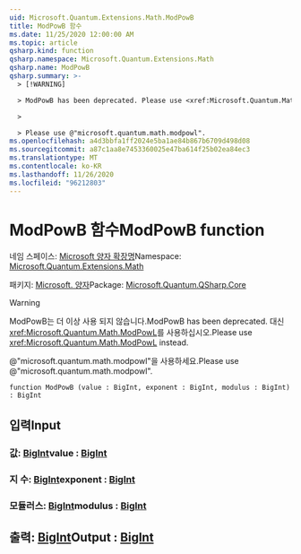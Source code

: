 ```yaml
---
uid: Microsoft.Quantum.Extensions.Math.ModPowB
title: ModPowB 함수
ms.date: 11/25/2020 12:00:00 AM
ms.topic: article
qsharp.kind: function
qsharp.namespace: Microsoft.Quantum.Extensions.Math
qsharp.name: ModPowB
qsharp.summary: >-
  > [!WARNING]

  > ModPowB has been deprecated. Please use <xref:Microsoft.Quantum.Math.ModPowL> instead.

  >

  > Please use @"microsoft.quantum.math.modpowl".
ms.openlocfilehash: a4d3bbfa1ff2024e5ba1ae84b867b6709d498d08
ms.sourcegitcommit: a87c1aa8e7453360025e47ba614f25b02ea84ec3
ms.translationtype: MT
ms.contentlocale: ko-KR
ms.lasthandoff: 11/26/2020
ms.locfileid: "96212803"
---
```

# <a name="modpowb-function"></a><span data-ttu-id="5e1f4-102">ModPowB 함수</span><span class="sxs-lookup"><span data-stu-id="5e1f4-102">ModPowB function</span></span>

<span data-ttu-id="5e1f4-103">네임 스페이스: [Microsoft 양자 확장명](xref:Microsoft.Quantum.Extensions.Math)</span><span class="sxs-lookup"><span data-stu-id="5e1f4-103">Namespace: [Microsoft.Quantum.Extensions.Math](xref:Microsoft.Quantum.Extensions.Math)</span></span>

<span data-ttu-id="5e1f4-104">패키지: [Microsoft. 양자](https://nuget.org/packages/Microsoft.Quantum.QSharp.Core)</span><span class="sxs-lookup"><span data-stu-id="5e1f4-104">Package: [Microsoft.Quantum.QSharp.Core](https://nuget.org/packages/Microsoft.Quantum.QSharp.Core)</span></span>


> [!WARNING]
> <span data-ttu-id="5e1f4-105">ModPowB는 더 이상 사용 되지 않습니다.</span><span class="sxs-lookup"><span data-stu-id="5e1f4-105">ModPowB has been deprecated.</span></span> <span data-ttu-id="5e1f4-106">대신 <xref:Microsoft.Quantum.Math.ModPowL>를 사용하십시오.</span><span class="sxs-lookup"><span data-stu-id="5e1f4-106">Please use <xref:Microsoft.Quantum.Math.ModPowL> instead.</span></span>
>
> <span data-ttu-id="5e1f4-107">@"microsoft.quantum.math.modpowl"을 사용하세요.</span><span class="sxs-lookup"><span data-stu-id="5e1f4-107">Please use @"microsoft.quantum.math.modpowl".</span></span>



```qsharp
function ModPowB (value : BigInt, exponent : BigInt, modulus : BigInt) : BigInt
```


## <a name="input"></a><span data-ttu-id="5e1f4-108">입력</span><span class="sxs-lookup"><span data-stu-id="5e1f4-108">Input</span></span>

### <a name="value--bigint"></a><span data-ttu-id="5e1f4-109">값: [BigInt](xref:microsoft.quantum.lang-ref.bigint)</span><span class="sxs-lookup"><span data-stu-id="5e1f4-109">value : [BigInt](xref:microsoft.quantum.lang-ref.bigint)</span></span>




### <a name="exponent--bigint"></a><span data-ttu-id="5e1f4-110">지 수: [BigInt](xref:microsoft.quantum.lang-ref.bigint)</span><span class="sxs-lookup"><span data-stu-id="5e1f4-110">exponent : [BigInt](xref:microsoft.quantum.lang-ref.bigint)</span></span>




### <a name="modulus--bigint"></a><span data-ttu-id="5e1f4-111">모듈러스: [BigInt](xref:microsoft.quantum.lang-ref.bigint)</span><span class="sxs-lookup"><span data-stu-id="5e1f4-111">modulus : [BigInt](xref:microsoft.quantum.lang-ref.bigint)</span></span>





## <a name="output--bigint"></a><span data-ttu-id="5e1f4-112">출력: [BigInt](xref:microsoft.quantum.lang-ref.bigint)</span><span class="sxs-lookup"><span data-stu-id="5e1f4-112">Output : [BigInt](xref:microsoft.quantum.lang-ref.bigint)</span></span>

